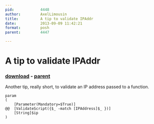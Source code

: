 ```yaml
---
pid:            4448
author:         AxelLimousin
title:          A tip to validate IPAddr
date:           2013-09-09 11:42:21
format:         posh
parent:         4447

---
```


# A tip to validate IPAddr

### [download](//scripts/4448.ps1) - [parent](//scripts/4447.md)

Another tip, really short, to validate an IP address passed to a function.

```posh
param
(
	[Parameter(Mandatory=$True)]
@@	[ValidateScript({$_ -match [IPAddress]$_ })]
	[String]$ip
)
```
